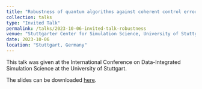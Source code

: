 ```yaml
---
title: "Robustness of quantum algorithms against coherent control errors"
collection: talks
type: "Invited Talk"
permalink: /talks/2023-10-06-invited-talk-robustness
venue: "Stuttgarter Center for Simulation Science, University of Stuttgart"
date: 2023-10-06
location: "Stuttgart, Germany"
---
```


This talk was given at the International Conference on Data-Integrated Simulation Science at the University of Stuttgart.

The slides can be downloaded [here](https://daniel-fink-de.github.io/files/2023-10-06-invited-talk-robustness.pdf).